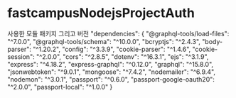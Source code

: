 # fastcampusNodejsProjectAuth

사용한 모듈 패키지 그리고 버전
  "dependencies": {
    "@graphql-tools/load-files": "^7.0.0",
    "@graphql-tools/schema": "^10.0.0",
    "bcryptjs": "^2.4.3",
    "body-parser": "^1.20.2",
    "config": "^3.3.9",
    "cookie-parser": "^1.4.6",
    "cookie-session": "^2.0.0",
    "cors": "^2.8.5",
    "dotenv": "^16.3.1",
    "ejs": "^3.1.9",
    "express": "^4.18.2",
    "express-graphql": "^0.12.0",
    "graphql": "^15.8.0",
    "jsonwebtoken": "^9.0.1",
    "mongoose": "^7.4.2",
    "nodemailer": "^6.9.4",
    "nodemon": "^3.0.1",
    "passport": "^0.6.0",
    "passport-google-oauth20": "^2.0.0",
    "passport-local": "^1.0.0"
  }
